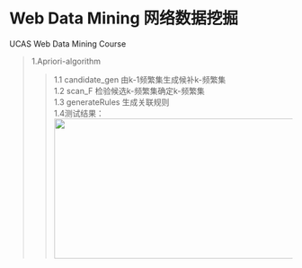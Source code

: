 # Web Data Mining  网络数据挖掘
UCAS Web Data Mining Course   
>1.Apriori-algorithm  
>>1.1 candidate_gen 由k-1频繁集生成候补k-频繁集   
>>1.2 scan_F 检验候选k-频繁集确定k-频繁集   
>>1.3 generateRules 生成关联规则   
>>1.4测试结果：  
>><img src="https://github.com/kratos236/Web_Data_Mining/blob/master/picture/apriori.png" width="500" height="250" />

